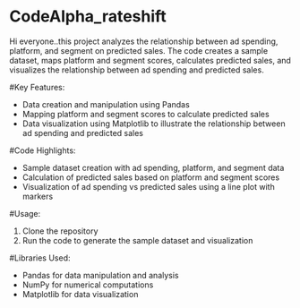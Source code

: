 # CodeAlpha_rateshift
Hi everyone..this project analyzes the relationship between ad spending, platform, and segment on predicted sales. The code creates a sample dataset, maps platform and segment scores, calculates predicted sales, and visualizes the relationship between ad spending and predicted sales.

#Key Features:

- Data creation and manipulation using Pandas
- Mapping platform and segment scores to calculate predicted sales
- Data visualization using Matplotlib to illustrate the relationship between ad spending and predicted sales

#Code Highlights:

- Sample dataset creation with ad spending, platform, and segment data
- Calculation of predicted sales based on platform and segment scores
- Visualization of ad spending vs predicted sales using a line plot with markers

#Usage:

1. Clone the repository
2. Run the code to generate the sample dataset and visualization

#Libraries Used:

- Pandas for data manipulation and analysis
- NumPy for numerical computations
- Matplotlib for data visualization
